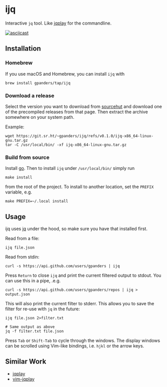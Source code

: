 ijq
===

Interactive `jq` tool. Like [jqplay][] for the commandline.

[![asciicast](https://asciinema.org/a/333292.svg)](https://asciinema.org/a/333292)

[jqplay]: https://jqplay.org

Installation
------------

### Homebrew

If you use macOS and Homebrew, you can install `ijq` with

    brew install gpanders/tap/ijq

### Download a release

Select the version you want to download from [sourcehut][] and download one of
the precompiled releases from that page. Then extract the archive somewhere on
your system path.

Example:

    wget https://git.sr.ht/~gpanders/ijq/refs/v0.1.0/ijq-x86_64-linux-gnu.tar.gz
    tar -C /usr/local/bin/ -xf ijq-x86_64-linux-gnu.tar.gz

[sourcehut]: https://git.sr.ht/~gpanders/ijq/refs

### Build from source

Install [go][]. Then to install `ijq` under `/usr/local/bin/` simply run

    make install

from the root of the project. To install to another location, set the `PREFIX`
variable, e.g.

    make PREFIX=~/.local install

[go]: https://golang.org/dl/

Usage
-----

ijq uses [jq][] under the hood, so make sure you have that installed first.

Read from a file:

    ijq file.json

Read from stdin:

    curl -s https://api.github.com/users/gpanders | ijq

Press `Return` to close `ijq` and print the current filtered output to stdout.
You can use this in a pipe, .e.g.

    curl -s https://api.github.com/users/gpanders/repos | ijq > output.json

This will also print the current filter to stderr. This allows you to save the
filter for re-use with `jq` in the future:

    ijq file.json 2>filter.txt

    # Same output as above
    jq -f filter.txt file.json

Press `Tab` or `Shift-Tab` to cycle through the windows. The display windows
can be scrolled using Vim-like bindings, i.e. `hjkl` or the arrow keys.

[jq]: https://stedolan.github.io/jq/

Similar Work
------------

- [jqplay][]
- [vim-jqplay][]

[vim-jqplay]: https://github.com/bfrg/vim-jqplay
